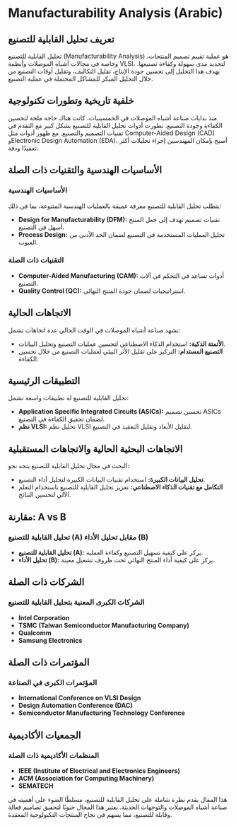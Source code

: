# Manufacturability Analysis (Arabic)

## تعريف تحليل القابلية للتصنيع

تحليل القابلية للتصنيع (Manufacturability Analysis) هو عملية تقييم تصميم المنتجات، وخاصة في مجالات أشباه الموصلات وأنظمة VLSI، لتحديد مدى سهولة وكفاءة تصنيعها. يهدف هذا التحليل إلى تحسين جودة الإنتاج، تقليل التكاليف، وتقليل أوقات التصنيع من خلال التحليل المبكر للمشاكل المحتملة في عملية التصنيع.

## خلفية تاريخية وتطورات تكنولوجية

منذ بدايات صناعة أشباه الموصلات في الخمسينيات، كانت هناك حاجة ملحة لتحسين الكفاءة وجودة التصنيع. تطورت أدوات تحليل القابلية للتصنيع بشكل كبير مع التقدم في تقنيات التصميم والتصنيع. مع ظهور أدوات مثل Computer-Aided Design (CAD) وElectronic Design Automation (EDA)، أصبح بإمكان المهندسين إجراء تحليلات أكثر تعقيدًا ودقة.

## الأساسيات الهندسية والتقنيات ذات الصلة

### الأساسيات الهندسية

يتطلب تحليل القابلية للتصنيع معرفة عميقة بالعمليات الهندسية المتنوعة، بما في ذلك:

- **Design for Manufacturability (DFM):** تقنيات تصميم تهدف إلى جعل المنتج أسهل في التصنيع.
- **Process Design:** تحليل العمليات المستخدمة في التصنيع لضمان الحد الأدنى من العيوب.

### التقنيات ذات الصلة

- **Computer-Aided Manufacturing (CAM):** أدوات تساعد في التحكم في آلات التصنيع.
- **Quality Control (QC):** استراتيجيات لضمان جودة المنتج النهائي.

## الاتجاهات الحالية

تشهد صناعة أشباه الموصلات في الوقت الحالي عدة اتجاهات تشمل:

- **الأتمتة الذكية:** استخدام الذكاء الاصطناعي لتحسين عمليات التصنيع وتحليل البيانات.
- **التصنيع المستدام:** التركيز على تقليل الأثر البيئي لعمليات التصنيع من خلال تحسين الكفاءة.

## التطبيقات الرئيسية

تحليل القابلية للتصنيع له تطبيقات واسعة تشمل:

- **Application Specific Integrated Circuits (ASICs):** تحسين تصميم ASICs لضمان تحقيق الكفاءة في التصنيع.
- **نظم VLSI:** تحليل نظم VLSI لتقليل الأبعاد وتقليل التعقيد في التصنيع.

## الاتجاهات البحثية الحالية والاتجاهات المستقبلية

البحث في مجال تحليل القابلية للتصنيع يتجه نحو:

- **تحليل البيانات الكبيرة:** استخدام تقنيات البيانات الكبيرة لتحليل أداء التصنيع.
- **التكامل مع تقنيات الذكاء الاصطناعي:** تعزيز تحليل القابلية للتصنيع باستخدام التعلم الآلي لتحسين النتائج.

## مقارنة: A vs B

### تحليل القابلية للتصنيع (A) مقابل تحليل الأداء (B)

- **تحليل القابلية للتصنيع (A):** يركز على كيفية تسهيل التصنيع وكفاءة العملية.
- **تحليل الأداء (B):** يركز على كيفية أداء المنتج النهائي تحت ظروف تشغيل معينة.

## الشركات ذات الصلة

### الشركات الكبرى المعنية بتحليل القابلية للتصنيع

- **Intel Corporation**
- **TSMC (Taiwan Semiconductor Manufacturing Company)**
- **Qualcomm**
- **Samsung Electronics**

## المؤتمرات ذات الصلة

### المؤتمرات الكبرى في الصناعة

- **International Conference on VLSI Design**
- **Design Automation Conference (DAC)**
- **Semiconductor Manufacturing Technology Conference**

## الجمعيات الأكاديمية

### المنظمات الأكاديمية ذات الصلة

- **IEEE (Institute of Electrical and Electronics Engineers)**
- **ACM (Association for Computing Machinery)**
- **SEMATECH**

هذا المقال يقدم نظرة شاملة على تحليل القابلية للتصنيع، مسلطًا الضوء على أهميته في صناعة أشباه الموصلات والتوجهات الحديثة. يعتبر هذا المجال حيويًا لتحقيق تصاميم فعالة وقابلة للتصنيع، مما يسهم في نجاح المنتجات التكنولوجية المعقدة.